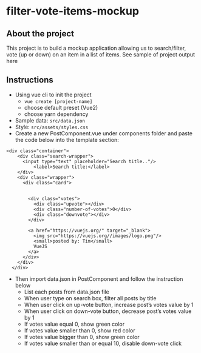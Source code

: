 # filter-vote-items-mockup
## About the project
This project is to build a mockup application allowing us to search/filter, vote (up or down) on an item in a list of items. See sample of project output here

## Instructions
- Using vue cli to init the project
    - `vue create [project-name]`
    - choose default preset (Vue2)
    - choose yarn dependency
- Sample data: `src/data.json`
- Style: `src/assets/styles.css`
- Create a new PostComponent.vue under components folder and paste the code below into the template section:
```
<div class="container">
    <div class="search-wrapper">
      <input type="text" placeholder="Search title.."/>
          <label>Search title:</label>
    </div>
    <div class="wrapper">
      <div class="card">


        <div class="votes">
          <div class="upvote"></div>
          <div class="number-of-votes">0</div>
          <div class="downvote"></div>
        </div>
        
        <a href="https://vuejs.org/" target="_blank">
          <img src="https://vuejs.org//images/logo.png"/>
          <small>posted by: Tim</small>
          VueJS
        </a>
      </div>
    </div>
  </div>
```
- Then import data.json in PostComponent and follow the instruction below
    - List each posts from data.json file
    - When user type on search box, filter all posts by title
    - When user click on up-vote button, increase post’s votes value by 1
    - When user click on down-vote button, decrease post’s votes value by 1
    - If votes value equal 0, show green color
    - If votes value smaller than 0, show red color
    - If votes value bigger than 0, show green color
    - If votes value smaller than or equal 10, disable down-vote click
